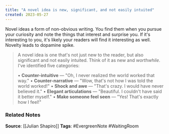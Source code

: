 ```yaml
---
title: "A novel idea is new, significant, and not easily intuited"
created: 2023-05-27
---
```


Novel ideas a form of non-obvious writing. You find them when you pursue your curiosity and note the things that interest and surprise you. If it's interesting to you, it's likely your readers will find it interesting as well. Novelty leads to dopamine spike. 

> A novel idea is one that's not just new to the reader, but also significant and not easily intuited. Think of it as new and _*worthwhile*_. I've identified five categories:
> 
> • **Counter-intuitive** — "Oh, I never realized the world worked that way."
> • **Counter-narrative** — "Wow, that's not how I was told the world worked!"
> • **Shock and awe** — "That's crazy. I would have never believed it."
> • **Elegant articulations** — "Beautiful. I couldn't have said it better myself."
> • **Make someone feel seen** — "Yes! That's exactly how I feel!"

### Related Notes
**Source**: [[Julian Shapiro]]
**Tags**: #EvergreenNote #WaitingRoom 


